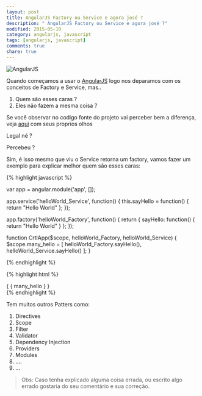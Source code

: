 ```yaml
---
layout: post
title: AngularJS Factory ou Service e agora josé ?
description: " AngularJS Factory ou Service e agora josé ?"
modified: 2015-05-10
category: angularjs, javascript
tags: [angularjs, javascript]
comments: true
share: true
--- 
```


<p>

<img src="{{site.baseurl}}/img/posts/angularjs-banner.jpg" alt="AngularJS">

</p>
 


Quando começamos a usar o [AngularJS](https://angularjs.org/) logo nos deparamos com os conceitos de Factory e Service, 
mas.. 

1. Quem são esses caras ?
2. Eles não fazem a mesma coisa ?



Se você observar no codigo fonte do projeto vai perceber bem a diferença, 
veja [aqui](https://github.com/angular/angular.js/blob/master/src/auto/injector.js#L687) com seus proprios olhos

Legal né ?

Percebeu ? 

Sim, é isso mesmo que viu o Service retorna um factory, vamos fazer um exemplo para explicar melhor quem são esses caras:



{% highlight javascript %}

var app = angular.module('app', []);

app.service('helloWorld_Service', function() {
    this.sayHello = function() {
        return "Hello World"
    };
});

app.factory('helloWorld_Factory', function() {
    return {
        sayHello: function() {
            return "Hello World"
        }
    };
});


function CrtlApp($scope, helloWorld_Factory, helloWorld_Service) {
    $scope.many_hello = [
        helloWorld_Factory.sayHello(),
        helloWorld_Service.sayHello()
    ];
}

{% endhighlight %}


{% highlight html %}
<div ng-controller="CrtlApp">
    { { many_hello } } 
</div>
{% endhighlight %}


Tem muitos outros Patters como:

1. Directives
2. Scope
3. Filter
4. Validator
5. Dependency Injection
6. Providers
7. Modules
8. ....
9. ...


> Obs: Caso tenha explicado alguma coisa errada, ou escrito algo errado gostaria do seu comentário e sua correção.